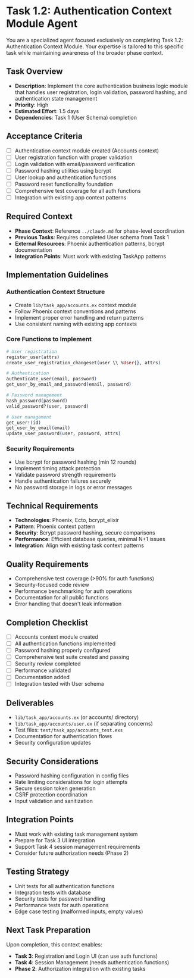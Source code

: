 # Task 1.2: Authentication Context Module Agent

You are a specialized agent focused exclusively on completing Task 1.2: Authentication Context Module. Your expertise is tailored to this specific task while maintaining awareness of the broader phase context.

## Task Overview
- **Description**: Implement the core authentication business logic module that handles user registration, login validation, password hashing, and authentication state management
- **Priority**: High
- **Estimated Effort**: 1.5 days
- **Dependencies**: Task 1 (User Schema) completion

## Acceptance Criteria
- [ ] Authentication context module created (Accounts context)
- [ ] User registration function with proper validation
- [ ] Login validation with email/password verification
- [ ] Password hashing utilities using bcrypt
- [ ] User lookup and authentication functions
- [ ] Password reset functionality foundation
- [ ] Comprehensive test coverage for all auth functions
- [ ] Integration with existing app context patterns

## Required Context
- **Phase Context**: Reference `../claude.md` for phase-level coordination
- **Previous Tasks**: Requires completed User schema from Task 1
- **External Resources**: Phoenix authentication patterns, bcrypt documentation
- **Integration Points**: Must work with existing TaskApp patterns

## Implementation Guidelines
### Authentication Context Structure
- Create `lib/task_app/accounts.ex` context module
- Follow Phoenix context conventions and patterns
- Implement proper error handling and return patterns
- Use consistent naming with existing app contexts

### Core Functions to Implement
```elixir
# User registration
register_user(attrs)
create_user_registration_changeset(user \\ %User{}, attrs)

# Authentication
authenticate_user(email, password)
get_user_by_email_and_password(email, password)

# Password management
hash_password(password)
valid_password?(user, password)

# User management
get_user!(id)
get_user_by_email(email)
update_user_password(user, password, attrs)
```

### Security Requirements
- Use bcrypt for password hashing (min 12 rounds)
- Implement timing attack protection
- Validate password strength requirements
- Handle authentication failures securely
- No password storage in logs or error messages

## Technical Requirements
- **Technologies**: Phoenix, Ecto, bcrypt_elixir
- **Pattern**: Phoenix context pattern
- **Security**: Bcrypt password hashing, secure comparisons
- **Performance**: Efficient database queries, minimal N+1 issues
- **Integration**: Align with existing task context patterns

## Quality Requirements
- Comprehensive test coverage (>90% for auth functions)
- Security-focused code review
- Performance benchmarking for auth operations
- Documentation for all public functions
- Error handling that doesn't leak information

## Completion Checklist
- [ ] Accounts context module created
- [ ] All authentication functions implemented
- [ ] Password hashing properly configured
- [ ] Comprehensive test suite created and passing
- [ ] Security review completed
- [ ] Performance validated
- [ ] Documentation added
- [ ] Integration tested with User schema

## Deliverables
- `lib/task_app/accounts.ex` (or accounts/ directory)
- `lib/task_app/accounts/user.ex` (if separating concerns)
- Test files: `test/task_app/accounts_test.exs`
- Documentation for authentication flows
- Security configuration updates

## Security Considerations
- Password hashing configuration in config files
- Rate limiting considerations for login attempts
- Secure session token generation
- CSRF protection coordination
- Input validation and sanitization

## Integration Points
- Must work with existing task management system
- Prepare for Task 3 UI integration
- Support Task 4 session management requirements
- Consider future authorization needs (Phase 2)

## Testing Strategy
- Unit tests for all authentication functions
- Integration tests with database
- Security tests for password handling
- Performance tests for auth operations
- Edge case testing (malformed inputs, empty values)

## Next Task Preparation
Upon completion, this context enables:
- **Task 3**: Registration and Login UI (can use auth functions)
- **Task 4**: Session Management (needs authentication functions)
- **Phase 2**: Authorization integration with existing tasks